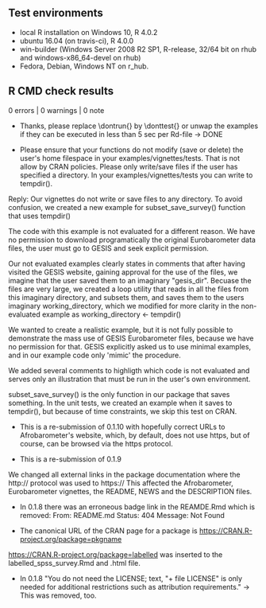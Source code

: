 ## Test environments
* local R installation on Windows 10, R 4.0.2
* ubuntu 16.04 (on travis-ci), R 4.0.0
* win-builder (Windows Server 2008 R2 SP1, R-release, 32/64 bit on rhub and windows-x86_64-devel on rhub)
* Fedora, Debian, Windows NT on r_hub.

## R CMD check results

0 errors | 0 warnings | 0 note

* Thanks, please replace \dontrun{} by \donttest{} or unwap the examples if they can be executed in less than 5 sec per Rd-file -> DONE

* Please ensure that your functions do not modify (save or delete) the
user's home filespace in your examples/vignettes/tests. That is not
allow by CRAN policies. Please only write/save files if the user has
specified a directory. In your examples/vignettes/tests you can write to tempdir().

Reply: Our vignettes do not write or save files to any directory. To avoid confusion, we created a new example for subset_save_survey() function that uses tempdir()

The code with this example is not evaluated for a different reason. 
We have no permission to download programatically the original Eurobarometer data files, the user must go to GESIS and seek explicit permission. 

Our not evaluated examples clearly states in comments that after having visited the GESIS website, gaining approval for the use of the files, we imagine that the user saved them to an imaginary "gesis_dir". Becuase the files are very large, we created a loop utility that reads in all the files from this imaginary directory, and subsets them, and saves them to the users imaginary working_directory, which we modified for more clarity in the non-evaluated example as working_directory <- tempdir()

We wanted to create a realistic example, but it is not fully possible to demonstrate the mass use of GESIS Eurobarometer files, because we have no permission for that. GESIS explicitly asked us to use minimal examples, and in our example code only 'mimic' the procedure.

We added several comments to highligth which code is not evaluated and serves only an illustration that must be run in the user's own environment.

subset_save_survey() is the only function in our package that saves something.  In the unit tests, we created an example when it saves to tempdir(), but because of time constraints, we skip this test on CRAN.


* This is a re-submission of 0.1.10 with hopefully correct URLs to Afrobarometer's website, which, by default, does not use https, but of course, can be browsed via the https protocol.

* This is a re-submission of 0.1.9

We changed all external links in the package documentation where the http:// protocol was used to https://  This affected the Afrobarometer, Eurobarometer vignettes, the README, NEWS and the DESCRIPTION files.

* In 0.1.8 there was an erroneous badge link in the REAMDE.Rmd which is removed:
 From: README.md
       Status: 404
       Message: Not Found
       
* The canonical URL of the CRAN page for a package is
       https://CRAN.R-project.org/package=pkgname
       
https://CRAN.R-project.org/package=labelled was inserted to the labelled_spss_survey.Rmd and .html file.

* In 0.1.8 "You do not need the LICENSE; text, "+ file LICENSE" is only needed for additional restrictions such as attribution requirements." -> This was removed, too.